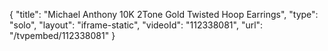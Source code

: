 {
    "title": "Michael Anthony 10K 2Tone Gold Twisted Hoop Earrings",
    "type": "solo",
    "layout": "iframe-static",
    "videoId": "112338081",
    "url": "\/tvpembed\/112338081"
}